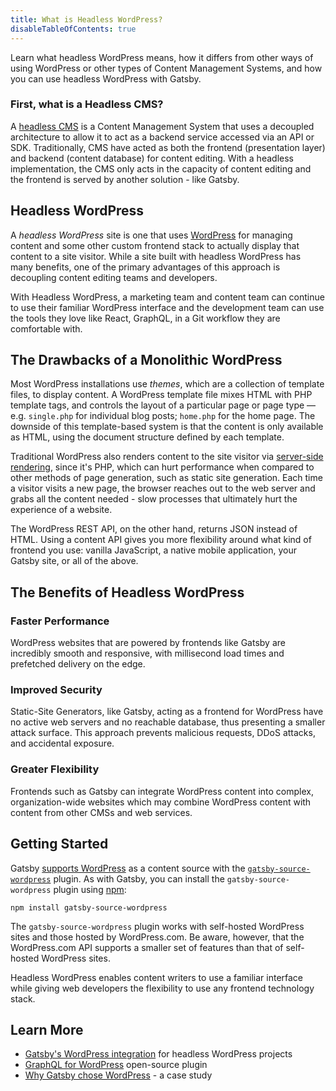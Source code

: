 ```yaml
---
title: What is Headless WordPress?
disableTableOfContents: true
---
```


Learn what headless WordPress means, how it differs from other ways of using WordPress or other types of Content Management Systems, and how you can use headless WordPress with Gatsby.

### First, what is a Headless CMS?

A [headless CMS](/docs/glossary/what-is-a-headless-cms) is a Content Management System that uses a decoupled architecture to allow it to act as a backend service accessed via an API or SDK. Traditionally, CMS have acted as both the frontend (presentation layer) and backend (content database) for content editing. With a headless implementation, the CMS only acts in the capacity of content editing and the frontend is served by another solution - like Gatsby.

## Headless WordPress

A _headless WordPress_ site is one that uses [WordPress](/solutions/wordpress) for managing content and some other custom frontend stack to actually display that content to a site visitor. While a site built with headless WordPress has many benefits, one of the primary advantages of this approach is decoupling content editing teams and developers.

With Headless WordPress, a marketing team and content team can continue to use their familiar WordPress interface and the development team can use the tools they love like React, GraphQL, in a Git workflow they are comfortable with.

## The Drawbacks of a Monolithic WordPress

Most WordPress installations use _themes_, which are a collection of template files, to display content. A WordPress template file mixes HTML with PHP template tags, and controls the layout of a particular page or page type — e.g. `single.php` for individual blog posts; `home.php` for the home page. The downside of this template-based system is that the content is only available as HTML, using the document structure defined by each template.

Traditional WordPress also renders content to the site visitor via [server-side rendering](/docs/glossary/server-side-rendering/), since it's PHP, which can hurt performance when compared to other methods of page generation, such as static site generation. Each time a visitor visits a new page, the browser reaches out to the web server and grabs all the content needed - slow processes that ultimately hurt the experience of a website.

The WordPress REST API, on the other hand, returns JSON instead of HTML. Using a content API gives you more flexibility around what kind of frontend you use: vanilla JavaScript, a native mobile application, your Gatsby site, or all of the above.

## The Benefits of Headless WordPress

### Faster Performance

WordPress websites that are powered by frontends like Gatsby are incredibly smooth and responsive, with millisecond load times and prefetched delivery on the edge.

### Improved Security

Static-Site Generators, like Gatsby, acting as a frontend for WordPress have no active web servers and no reachable database, thus presenting a smaller attack surface. This approach prevents malicious requests, DDoS attacks, and accidental exposure.

### Greater Flexibility

Frontends such as Gatsby can integrate WordPress content into complex, organization-wide websites which may combine WordPress content with content from other CMSs and web services.

## Getting Started

Gatsby [supports WordPress](/docs/how-to/sourcing-data/sourcing-from-wordpress/) as a content source with the [`gatsby-source-wordpress`](/plugins/gatsby-source-wordpress/) plugin. As with Gatsby, you can install the `gatsby-source-wordpress` plugin using [npm](/docs/glossary/#npm):

```shell
npm install gatsby-source-wordpress
```

The `gatsby-source-wordpress` plugin works with self-hosted WordPress sites and those hosted by WordPress.com. Be aware, however, that the WordPress.com API supports a smaller set of features than that of self-hosted WordPress sites.

Headless WordPress enables content writers to use a familiar interface while giving web developers the flexibility to use any frontend technology stack.

## Learn More

- [Gatsby's WordPress integration](/plugins/gatsby-source-wordpress/) for headless WordPress projects
- [GraphQL for WordPress](https://www.wpgraphql.com/) open-source plugin
- [Why Gatsby chose WordPress](/blog/gatsby-blog-wordpress/) - a case study
